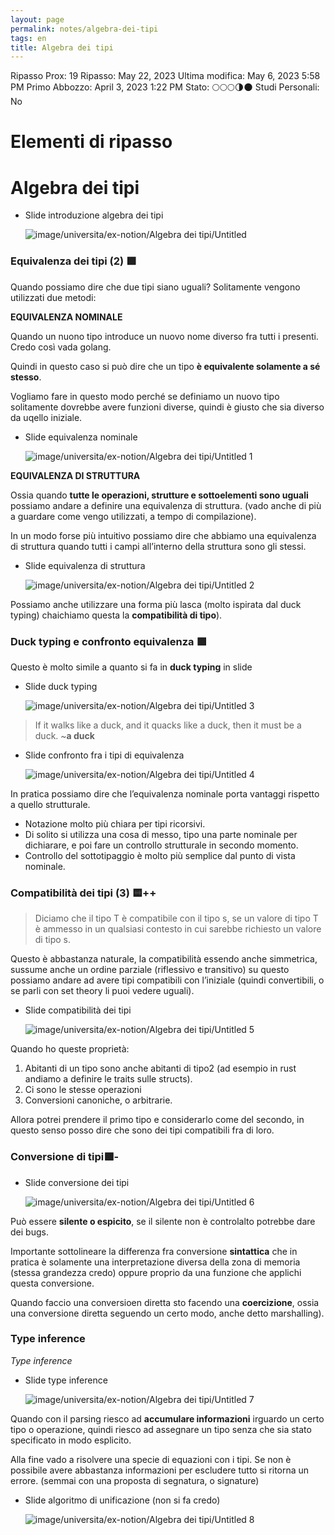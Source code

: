 ```yaml
---
layout: page
permalink: notes/algebra-dei-tipi
tags: en
title: Algebra dei tipi
---
```


Ripasso Prox: 19
Ripasso: May 22, 2023
Ultima modifica: May 6, 2023 5:58 PM
Primo Abbozzo: April 3, 2023 1:22 PM
Stato: 🌕🌕🌕🌗🌑
Studi Personali: No

# Elementi di ripasso

# Algebra dei tipi

- Slide introduzione algebra dei tipi

    <img src="/images/notes/image/universita/ex-notion/Algebra dei tipi/Untitled.png" alt="image/universita/ex-notion/Algebra dei tipi/Untitled">


### Equivalenza dei tipi (2) 🟩

Quando possiamo dire che due tipi siano uguali? Solitamente vengono utilizzati due metodi:

**EQUIVALENZA NOMINALE**

Quando un nuono tipo introduce un nuovo nome diverso fra tutti i presenti. Credo così vada golang.

Quindi in questo caso si può dire che un tipo **è equivalente solamente a sé stesso**.

Vogliamo fare in questo modo perché se definiamo un nuovo tipo solitamente dovrebbe avere funzioni diverse, quindi è giusto che sia diverso da uqello iniziale.

- Slide equivalenza nominale

    <img src="/images/notes/image/universita/ex-notion/Algebra dei tipi/Untitled 1.png" alt="image/universita/ex-notion/Algebra dei tipi/Untitled 1">


**EQUIVALENZA DI STRUTTURA**

Ossia quando **tutte le operazioni, strutture e sottoelementi sono uguali** possiamo andare a definire una equivalenza di struttura. (vado anche di più a guardare come vengo utilizzati, a tempo di compilazione).

In un modo forse più intuitivo possiamo dire che abbiamo una equivalenza di struttura quando tutti i campi all’interno della struttura sono gli stessi.

- Slide equivalenza di struttura

    <img src="/images/notes/image/universita/ex-notion/Algebra dei tipi/Untitled 2.png" alt="image/universita/ex-notion/Algebra dei tipi/Untitled 2">


Possiamo anche utilizzare una forma più lasca (molto ispirata dal duck typing) chaichiamo questa la **compatibilità di tipo**).

### Duck typing e confronto equivalenza 🟩

Questo è molto simile a quanto si fa in **duck typing** in slide

- Slide duck typing

    <img src="/images/notes/image/universita/ex-notion/Algebra dei tipi/Untitled 3.png" alt="image/universita/ex-notion/Algebra dei tipi/Untitled 3">


> If it walks like a duck, and it quacks like a duck, then it must be a duck. ~**a duck**
>

- Slide confronto fra i tipi di equivalenza

    <img src="/images/notes/image/universita/ex-notion/Algebra dei tipi/Untitled 4.png" alt="image/universita/ex-notion/Algebra dei tipi/Untitled 4">


In pratica possiamo dire che l’equivalenza nominale porta vantaggi rispetto a quello strutturale.

- Notazione molto più chiara per tipi ricorsivi.
- Di solito si utilizza una cosa di messo, tipo una parte nominale per dichiarare, e poi fare un controllo strutturale in secondo momento.
- Controllo del sottotipaggio è molto più semplice dal punto di vista nominale.

### Compatibilità dei tipi (3) 🟨++

> Diciamo che il tipo T è compatibile con il tipo s, se un valore di tipo T è ammesso in un qualsiasi contesto in cui sarebbe richiesto un valore di tipo s.
>

Questo è abbastanza naturale, la compatibilità essendo anche simmetrica, sussume anche un ordine parziale (riflessivo e transitivo) su questo possiamo andare ad avere tipi compatibili con l’iniziale (quindi convertibili, o se parli con set theory li puoi vedere uguali).

- Slide compatibilità dei tipi

    <img src="/images/notes/image/universita/ex-notion/Algebra dei tipi/Untitled 5.png" alt="image/universita/ex-notion/Algebra dei tipi/Untitled 5">


Quando ho queste proprietà:

1. Abitanti di un tipo sono anche abitanti di tipo2 (ad esempio in rust andiamo a definire le traits sulle structs).
2. Ci sono le stesse operazioni
3. Conversioni canoniche, o arbitrarie.

Allora potrei prendere il primo tipo e considerarlo come del secondo, in questo senso posso dire che sono dei tipi compatibili fra di loro.

### Conversione di tipi🟩-

- Slide conversione dei tipi

    <img src="/images/notes/image/universita/ex-notion/Algebra dei tipi/Untitled 6.png" alt="image/universita/ex-notion/Algebra dei tipi/Untitled 6">


Può essere **silente o espicito**, se il silente non è controlalto potrebbe dare dei bugs.

Importante sottolineare la differenza fra conversione **sintattica** che in pratica è solamente una interpretazione diversa della zona di memoria (stessa grandezza credo) oppure proprio da una funzione che applichi questa conversione.

Quando faccio una conversioen diretta sto facendo una **coercizione**, ossia una conversione diretta seguendo un certo modo, anche detto marshalling).

### Type inference

*Type inference*

- Slide type inference

    <img src="/images/notes/image/universita/ex-notion/Algebra dei tipi/Untitled 7.png" alt="image/universita/ex-notion/Algebra dei tipi/Untitled 7">


Quando con il parsing riesco ad **accumulare informazioni** irguardo un certo tipo o operazione, quindi riesco ad assegnare un tipo senza che sia stato specificato in modo esplicito.

Alla fine vado a risolvere una specie di equazioni con i tipi. Se non è possibile avere abbastanza informazioni per escludere tutto si ritorna un errore. (semmai con una proposta di segnatura, o signature)

- Slide algoritmo di unificazione (non si fa credo)

    <img src="/images/notes/image/universita/ex-notion/Algebra dei tipi/Untitled 8.png" alt="image/universita/ex-notion/Algebra dei tipi/Untitled 8">